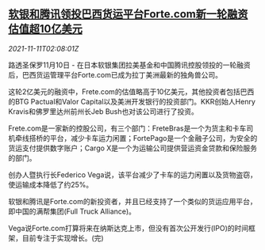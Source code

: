 <!--1636597863000-->
[软银和腾讯领投巴西货运平台Forte.com新一轮融资 估值超10亿美元](https://cn.reuters.com/article/softbank-tencent-forte-brazil-1110-wedn-idCNKBS2HW05C)
------

<div><i>2021-11-11T02:08:01Z</i></div><p>路透圣保罗11月10日 - 在日本软银集团拉美基金和中国腾讯控股领投的一轮融资后，巴西货运管理平台Forte.com已成为拉丁美洲最新的独角兽公司。</p><p>这轮2亿美元的融资中，Frete.com的估值略高于10亿美元，其他投资者包括巴西的BTG Pactual和Valor Capital以及美洲开发银行的投资部门。KKR创始人Henry Kravis和佛罗里达州前州长Jeb Bush也对该公司进行了投资。</p><p>Frete.com是一家新的控股公司，有三个部门：FreteBras是一个为货主和卡车司机牵线搭桥的平台，减少卡车运力闲置；FortePago是一个金融子公司，为安全的货运支付提供数字账户；Cargo X是一个为运输公司提供营运资金贷款和保险服务的部门。</p><p>创办人暨执行长Federico Vega说，该平台减少了卡车的运力闲置以及货物盗窃，使运输成本降低了约25%。</p><p>软银和腾讯是Forte.com的新投资者，并且已经支持了一个类似的货运应用平台，即中国的满帮集团(Full Truck Alliance)。</p><p>Vega说Forte.com打算将来在纳斯达克上市，但没有首次公开发行(IPO)的时间框架，目前专注于实现增长。(完)</p>
